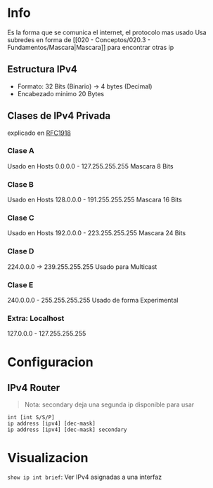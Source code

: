 # Info
Es la forma que se comunica el internet, el protocolo mas usado
Usa subredes en forma de [[020 - Conceptos/020.3 - Fundamentos/Mascara|Mascara]] para encontrar otras ip

## Estructura IPv4
- Formato: 32 Bits (Binario) -> 4 bytes (Decimal)
- Encabezado minimo 20 Bytes
## Clases de IPv4 Privada
explicado en [RFC1918]([https://www.rfc-editor.org/rfc/rfc1918](https://www.rfc-editor.org/rfc/rfc1918))
### Clase A
Usado en Hosts
0.0.0.0 - 127.255.255.255
Mascara 8 Bits
### Clase B
Usado en Hosts
128.0.0.0 - 191.255.255.255
Mascara 16 Bits
### Clase C
Usado en Hosts
192.0.0.0 - 223.255.255.255
Mascara 24 Bits
### Clase D
224.0.0.0 -> 239.255.255.255
Usado para Multicast
### Clase E
240.0.0.0 - 255.255.255.255
Usado de forma Experimental
### Extra: Localhost
127.0.0.0 - 127.255.255.255

# Configuracion
## IPv4 Router
> Nota: secondary deja una segunda ip disponible para usar
```
int [int S/S/P]
ip address [ipv4] [dec-mask]
ip address [ipv4] [dec-mask] secondary
```

# Visualizacion
`show ip int brief`: Ver IPv4 asignadas a una interfaz